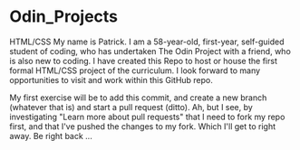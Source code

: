 # Odin_Projects
HTML/CSS
My name is Patrick. I am a 58-year-old, first-year, self-guided student of coding, who has undertaken The Odin Project with a friend, who is also new to coding. I have created this Repo to host or house the first formal HTML/CSS project of the curriculum. I look forward to many opportunities to visit and work within this GitHub repo.

My first exercise will be to add this commit, and create a new branch (whatever that is) and start a pull request (ditto). Ah, but I see, by investigating "Learn more about pull requests" that I need to fork my repo first, and that I've pushed the changes to my fork. Which I'll get to right away. Be right back ...
